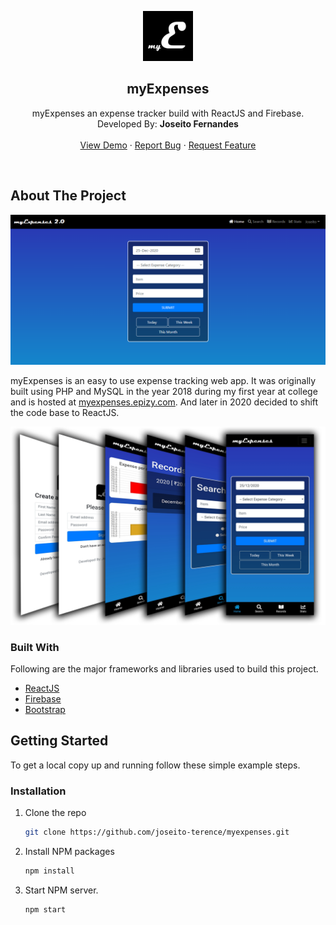 <p align="center">
    <img src="public/logo192.png" alt="Logo" width="80" height="80">

  <h2 align="center">myExpenses</h2>

  <p align="center">
    myExpenses an expense tracker build with ReactJS and Firebase.
    <br />
    Developed By: <strong>Joseito Fernandes</strong>
    <br />
    <br />
    <a href="https://myexpenses2.web.app/">View Demo</a>
    ·
    <a href="https://github.com/joseito-terence/myexpenses/issues">Report Bug</a>
    ·
    <a href="https://github.com/joseito-terence/myexpenses/issues">Request Feature</a>
  </p>
</p>
<br>

## About The Project

<img src="images/Screenshot-home-screen.png" alt="Screenshot-home-page">

myExpenses is an easy to use expense tracking web app. 
It was originally built using PHP and MySQL in the year 2018 during my first year at college and is hosted at [myexpenses.epizy.com](https://myexpenses.epizy.com). And later in 2020 decided to shift the code base to ReactJS.

<img src="images/Screenshot-mobile-screens.png" alt="Screenshot-mobile-screens">

### Built With

Following are the major frameworks and libraries used to build this project.
* [ReactJS](https://reactjs.org/)
* [Firebase](https://firebase.google.com/)
* [Bootstrap](https://getbootstrap.com)

## Getting Started

To get a local copy up and running follow these simple example steps.

### Installation

1. Clone the repo
   ```sh
   git clone https://github.com/joseito-terence/myexpenses.git
   ```
2. Install NPM packages
   ```sh
   npm install
   ```
3. Start NPM server.
   ```sh
   npm start
   ```


